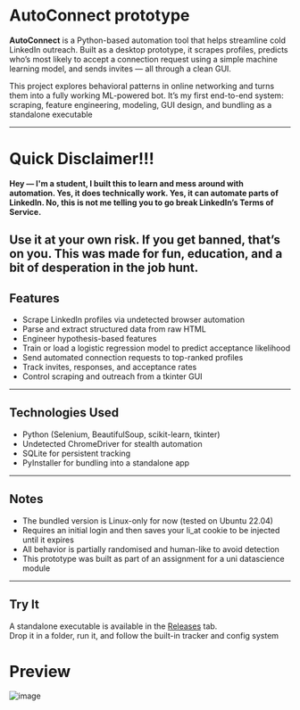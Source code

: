 # **AutoConnect prototype**

**AutoConnect** is a Python-based automation tool that helps streamline cold LinkedIn outreach. Built as a desktop prototype, it scrapes profiles, predicts who’s most likely to accept a connection request using a simple machine learning model, and sends invites — all through a clean GUI.

This project explores behavioral patterns in online networking and turns them into a fully working ML-powered bot. It’s my first end-to-end system: scraping, feature engineering, modeling, GUI design, and bundling as a standalone executable

---
# **Quick Disclaimer!!!**
**Hey — I'm a student, I built this to learn and mess around with automation.
Yes, it does technically work. Yes, it can automate parts of LinkedIn.
No, this is not me telling you to go break LinkedIn’s Terms of Service.**

Use it at your own risk. If you get banned, that’s on you.
This was made for fun, education, and a bit of desperation in the job hunt.
---

## Features

- Scrape LinkedIn profiles via undetected browser automation
- Parse and extract structured data from raw HTML
- Engineer hypothesis-based features
- Train or load a logistic regression model to predict acceptance likelihood
- Send automated connection requests to top-ranked profiles
- Track invites, responses, and acceptance rates
- Control scraping and outreach from a tkinter GUI

---

## Technologies Used

- Python (Selenium, BeautifulSoup, scikit-learn, tkinter)
- Undetected ChromeDriver for stealth automation
- SQLite for persistent tracking
- PyInstaller for bundling into a standalone app

---

## Notes

- The bundled version is Linux-only for now (tested on Ubuntu 22.04)
- Requires an initial login and then saves your li_at cookie to be injected until it expires
- All behavior is partially randomised and human-like to avoid detection
- This prototype was built as part of an assignment for a uni datascience module

---

## Try It

A standalone executable is available in the [Releases](https://github.com/daviddmvnm/Auto_Connect/releases) tab.  
Drop it in a folder, run it, and follow the built-in tracker and config system

# Preview 
![image](https://github.com/user-attachments/assets/ba5d6068-2c6d-4408-a46f-7cb9156ae2de)

